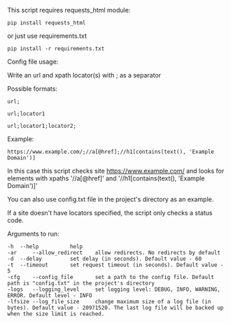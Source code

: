 This script requires requests_html module:

```
pip install requests_html
```
or just use requirements.txt
```
pip install -r requirements.txt
```


Config file usage:

Write an url and xpath locator(s) with ; as a separator

Possible formats:

```
url;
```
```
url;locator1
```
```
url;locator1;locator2;
```

Example:

```
https://www.example.com/;//a[@href];//h1[contains(text(), 'Example Domain')]
```

In this case this script checks site https://www.example.com/ and looks for elements with xpaths '//a[@href]' and '//h1[contains(text(), 'Example Domain')]'

You can also use config.txt file in the project's directory as an example.

If a site doesn't have locators specified, the script only checks a status code.


Arguments to run:
```
-h 	--help			help
-ar 	--allow_redirect	allow redirects. No redirects by default
-d 	--delay			set delay (in seconds). Default value - 60
-t 	--timeout		set request timeout (in seconds). Default value - 5
-cfg	--config_file		set a path to the config file. Default path is "config.txt" in the project's directory
-logs 	--logging_level		set logging level: DEBUG, INFO, WARNING, ERROR. Default level - INFO
-lfsize	--log_file_size		change maximum size of a log file (in bytes). Default value - 20971520. The last log file will be backed up when the size limit is reached.
```
